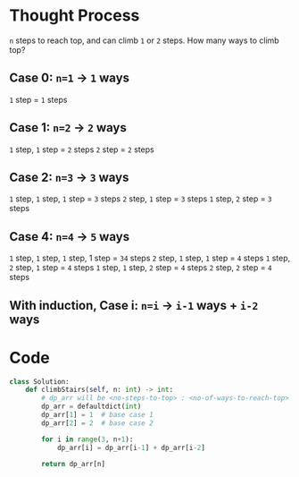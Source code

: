# Thought Process
`n` steps to reach top, and can climb `1` or `2` steps. How many ways to climb top?

## Case 0: `n=1` &rarr; `1` ways
`1` step = `1` steps

## Case 1: `n=2` &rarr; `2` ways
`1` step, `1` step = `2` steps
`2` step = `2` steps

## Case 2: `n=3` &rarr; `3` ways
`1` step, `1` step, `1` step = `3` steps
`2` step, `1` step = `3` steps
`1` step, `2` step = `3` steps

## Case 4: `n=4` &rarr; `5` ways
`1` step, `1` step, `1` step, 1 step = `34` steps
`2` step, `1` step, `1` step = `4` steps
`1` step, `2` step, `1` step = `4` steps
`1` step, `1` step, `2` step = `4` steps
`2` step, `2` step = `4` steps

## With induction, Case i: `n=i` &rarr; `i-1` ways + `i-2` ways

# Code
```python
class Solution:
    def climbStairs(self, n: int) -> int:
        # dp_arr will be <no-steps-to-top> : <no-of-ways-to-reach-top>
        dp_arr = defaultdict(int)
        dp_arr[1] = 1  # base case 1
        dp_arr[2] = 2  # base case 2

        for i in range(3, n+1):
            dp_arr[i] = dp_arr[i-1] + dp_arr[i-2]

        return dp_arr[n]
```
